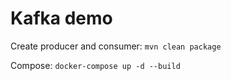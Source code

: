# Kafka demo
Create producer and consumer: `mvn clean package`

Compose: `docker-compose up -d --build` 